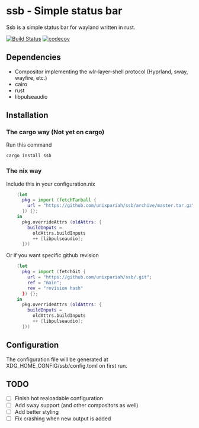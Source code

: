 # ssb - Simple status bar

Ssb is a simple status bar for wayland written in rust.

[![Build Status](https://github.com/unixpariah/ssb/actions/workflows/test.yml/badge.svg)](https://github.com/unixpariah/ssb/actions/workflows/test.yml) [![codecov](https://codecov.io/gh/unixpariah/ssb/graph/badge.svg?token=49LRWZ9D1K)](https://codecov.io/gh/unixpariah/ssb)

## Dependencies

- Compositor implementing the wlr-layer-shell protocol (Hyprland, sway, wayfire, etc.)
- cairo
- rust
- libpulseaudio

## Installation

### The cargo way (Not yet on cargo)

Run this command

```sh
cargo install ssb
```

### The nix way

Include this in your configuration.nix

```nix
    (let
      pkg = import (fetchTarball {
        url = "https://github.com/unixpariah/ssb/archive/master.tar.gz";
      }) {};
    in
      pkg.overrideAttrs (oldAttrs: {
        buildInputs =
          oldAttrs.buildInputs
          ++ [libpulseaudio];
      }))
```

Or if you want specific github revision

```nix
    (let
      pkg = import (fetchGit {
        url = "https://github.com/unixpariah/ssb/.git";
        ref = "main";
        rev = "revision hash"
      }) {};
    in
      pkg.overrideAttrs (oldAttrs: {
        buildInputs =
          oldAttrs.buildInputs
          ++ [libpulseaudio];
      }))
```

## Configuration

The configuration file will be generated at XDG_HOME_CONFIG/ssb/config.toml on first run.

## TODO
- [ ] Finish hot realoadable configuration
- [ ] Add sway support (and other compositors as well)
- [ ] Add better styling
- [ ] Fix crashing when new output is added
